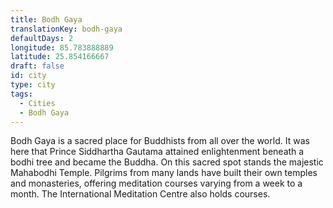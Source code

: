 ```yaml
---
title: Bodh Gaya
translationKey: bodh-gaya
defaultDays: 2
longitude: 85.783888889
latitude: 25.854166667
draft: false
id: city
type: city
tags:
  - Cities
  - Bodh Gaya
---
```

Bodh Gaya is a sacred place for Buddhists from all over the world. It was here that Prince Siddhartha Gautama attained enlightenment beneath a bodhi tree and became the Buddha. On this sacred spot stands the majestic Mahabodhi Temple. Pilgrims from many lands have built their own temples and monasteries, offering meditation courses varying from a week to a month. The International Meditation Centre also holds courses.